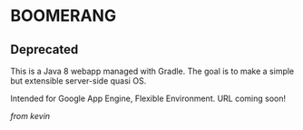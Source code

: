 # BOOMERANG
## Deprecated
This is a Java 8 webapp managed with Gradle. The goal is to make a simple but extensible server-side quasi OS.

Intended for Google App Engine, Flexible Environment. 
URL coming soon!

_from kevin_
